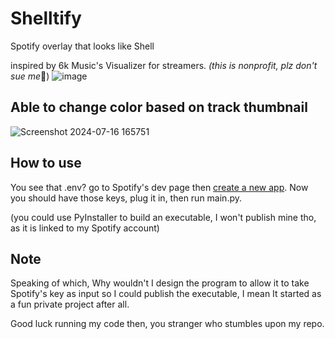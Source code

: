 # Shelltify
Spotify overlay that looks like Shell

inspired by 6k Music's Visualizer for streamers. *(this is nonprofit, plz don't sue me*🥺)
![image](https://github.com/user-attachments/assets/bb405ab4-3ae5-4ff7-ba24-1890fc9b44b1)


## Able to change color based on track thumbnail
![Screenshot 2024-07-16 165751](https://github.com/user-attachments/assets/235addf2-6a2f-423b-b1b2-754526b69cc5)

## How to use
You see that .env? go to Spotify's dev page then [create a new app](https://developer.spotify.com/dashboard/create). Now you should have those keys, plug it in, then run main.py.

(you could use PyInstaller to build an executable, I won't publish mine tho, as it is linked to my Spotify account)

## Note
Speaking of which, Why wouldn't I design the program to allow it to take Spotify's key as input so I could publish the executable, I mean It started as a fun private project after all. 

Good luck running my code then, you stranger who stumbles upon my repo.
